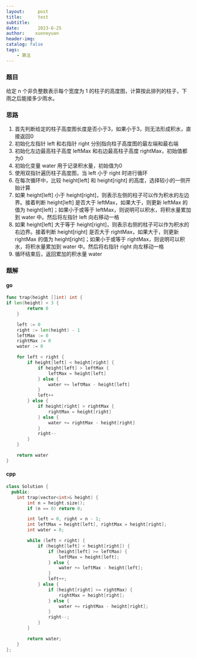 ```yaml
---
layout:     post
title:      test
subtitle:   
date:       2023-6-25
author:    xuoneyuan
header-img: 
catalog: false
tags:
    - 算法
---
```


### 题目
给定 n 个非负整数表示每个宽度为 1 的柱子的高度图，计算按此排列的柱子，下雨之后能接多少雨水。

### 思路
1. 首先判断给定的柱子高度图长度是否小于3，如果小于3，则无法形成积水，直接返回0
2. 初始化左指针 left 和右指针 right 分别指向柱子高度图的最左端和最右端
3. 初始化左边最高柱子高度 leftMax 和右边最高柱子高度 rightMax，初始值都为0
4. 初始化变量 water 用于记录积水量，初始值为0
5. 使用双指针遍历柱子高度图，当 left 小于 right 时进行循环
6. 在每次循环中，比较 height[left] 和 height[right] 的高度，选择较小的一侧开始计算
7. 如果 height[left] 小于 height[right]，则表示左侧的柱子可以作为积水的左边界。接着判断 height[left] 是否大于 leftMax，如果大于，则更新 leftMax 的值为 height[left]；如果小于或等于 leftMax，则说明可以积水，将积水量累加到 water 中。然后将左指针 left 向右移动一格
8. 如果 height[left] 大于等于 height[right]，则表示右侧的柱子可以作为积水的右边界。接着判断 height[right] 是否大于 rightMax，如果大于，则更新 rightMax 的值为 height[right]；如果小于或等于 rightMax，则说明可以积水，将积水量累加到 water 中。然后将右指针 right 向左移动一格
9. 循环结束后，返回累加的积水量 water

### 题解
#### go
~~~go
func trap(height []int) int {
if len(height) < 3 {
        return 0
    }

    left := 0
    right := len(height) - 1
    leftMax := 0
    rightMax := 0
    water := 0

    for left < right {
        if height[left] < height[right] {
            if height[left] > leftMax {
                leftMax = height[left]
            } else {
                water += leftMax - height[left]
            }
            left++
        } else {
            if height[right] > rightMax {
                rightMax = height[right]
            } else {
                water += rightMax - height[right]
            }
            right--
        }
    }

    return water
}
~~~
#### cpp
~~~cpp
class Solution {
  public:
    int trap(vector<int>& height) {
        int n = height.size();
        if (n == 0) return 0;

        int left = 0, right = n - 1;
        int leftMax = height[left], rightMax = height[right];
        int water = 0;

        while (left < right) {
            if (height[left] < height[right]) {
                if (height[left] >= leftMax) {
                    leftMax = height[left];
                } else {
                    water += leftMax - height[left];
                }
                left++;
            } else {
                if (height[right] >= rightMax) {
                    rightMax = height[right];
                } else {
                    water += rightMax - height[right];
                }
                right--;
            }
        }

        return water;
    }
};
~~~
